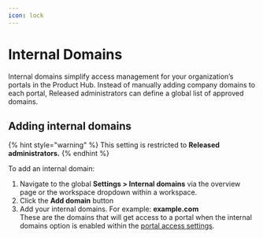 ```yaml
---
icon: lock
---
```


# Internal Domains

Internal domains simplify access management for your organization’s portals in the Product Hub. Instead of manually adding company domains to each portal, Released administrators can define a global list of approved domains.&#x20;

## Adding internal domains

{% hint style="warning" %}
This setting is restricted to **Released administrators.**
{% endhint %}

To add an internal domain:&#x20;

1. Navigate to the global **Settings > Internal domains** via the overview page or the workspace dropdown within a workspace.&#x20;
2. Click the **Add domain** button
3. Add your internal domains. For example: **example.com**\
   These are the domains that will get access to a portal when the internal domains option is enabled within the [portal access settings](../portals/access.md#internal).&#x20;

